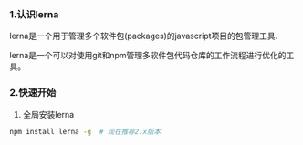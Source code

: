 ### 1.认识lerna

lerna是一个用于管理多个软件包(packages)的javascript项目的包管理工具.

lerna是一个可以对使用git和npm管理多软件包代码仓库的工作流程进行优化的工具。

### 2.快速开始

1. 全局安装lerna

```bash
npm install lerna -g  # 现在推荐2.x版本
```